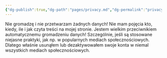 ```yaml
---
{"dg-publish":true,"dg-path":"pages/privacy.md","dg-permalink":"privacy","permalink":"/privacy/"}
---
```



Nie gromadzę i nie przetwarzam żadnych danych! Nie mam pojęcia kto, kiedy, ile i jak czyta treści na mojej stronie. Jestem wielkim przeciwnikiem automatycznemu gromadzeniu danych! Szczególnie, jeśli są stosowane niejasne praktyki, jak np. w popularnych mediach społecznościowych. Dlatego właśnie usunąłem lub dezaktywowałem swoje konta w niemal wszystkich mediach społecznościowych.
